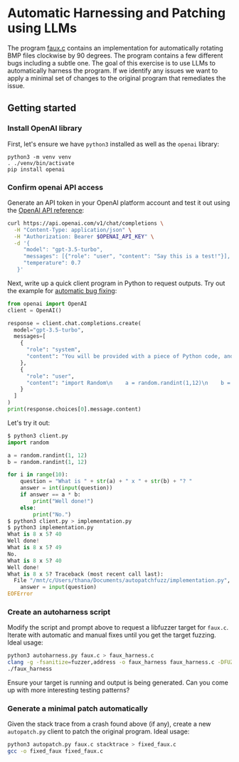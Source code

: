 # Automatic Harnessing and Patching using LLMs

The program [faux.c](./faux.c) contains an implementation for automatically rotating BMP files clockwise by 90 degrees. The program contains a few different bugs including a subtle one. The goal of this exercise is to use LLMs to automatically harness the program. If we identify any issues we want to apply a minimal set of changes to the original program that remediates the issue.

## Getting started

### Install OpenAI library

First, let's ensure we have `python3` installed as well as the `openai` library:

```
python3 -m venv venv
. ./venv/bin/activate
pip install openai
```

### Confirm openai API access

Generate an API token in your OpenAI platform account and test it out using the [OpenAI API reference](https://platform.openai.com/docs/api-reference/making-requests):

```bash
curl https://api.openai.com/v1/chat/completions \
  -H "Content-Type: application/json" \
  -H "Authorization: Bearer $OPENAI_API_KEY" \
  -d '{
     "model": "gpt-3.5-turbo",
     "messages": [{"role": "user", "content": "Say this is a test!"}],
     "temperature": 0.7
   }'
```

Next, write up a quick client program in Python to request outputs. Try out the example for [automatic bug fixing](https://platform.openai.com/docs/examples/default-fix-python-bugs):

```python
from openai import OpenAI
client = OpenAI()

response = client.chat.completions.create(
  model="gpt-3.5-turbo",
  messages=[
    {
      "role": "system",
      "content": "You will be provided with a piece of Python code, and your task is to find and fix bugs in it. Only emit the fixed code."
    },
    {
      "role": "user",
      "content": "import Random\n    a = random.randint(1,12)\n    b = random.randint(1,12)\n    for i in range(10):\n        question = \"What is \"+a+\" x \"+b+\"? \"\n        answer = input(question)\n        if answer = a*b\n            print (Well done!)\n        else:\n            print(\"No.\")"
    }
  ]
)
print(response.choices[0].message.content)
```

Let's try it out:

```python
$ python3 client.py
import random

a = random.randint(1, 12)
b = random.randint(1, 12)

for i in range(10):
    question = "What is " + str(a) + " x " + str(b) + "? "
    answer = int(input(question))
    if answer == a * b:
        print("Well done!")
    else:
        print("No.")
$ python3 client.py > implementation.py
$ python3 implementation.py
What is 8 x 5? 40
Well done!
What is 8 x 5? 49
No.
What is 8 x 5? 40
Well done!
What is 8 x 5? Traceback (most recent call last):
  File "/mnt/c/Users/thana/Documents/autopatchfuzz/implementation.py", line 8, in <module>
    answer = input(question)
EOFError
```

### Create an autoharness script

Modify the script and prompt above to request a libfuzzer target for `faux.c`. Iterate with automatic and manual fixes until you get the target fuzzing. Ideal usage:

```bash
python3 autoharness.py faux.c > faux_harness.c
clang -g -fsanitize=fuzzer,address -o faux_harness faux_harness.c -DFUZZING
./faux_harness
```

Ensure your target is running and output is being generated. Can you come up with more interesting testing patterns?

### Generate a minimal patch automatically

Given the stack trace from a crash found above (if any), create a new `autopatch.py` client to patch the original program. Ideal usage:

```bash
python3 autopatch.py faux.c stacktrace > fixed_faux.c
gcc -o fixed_faux fixed_faux.c
```

